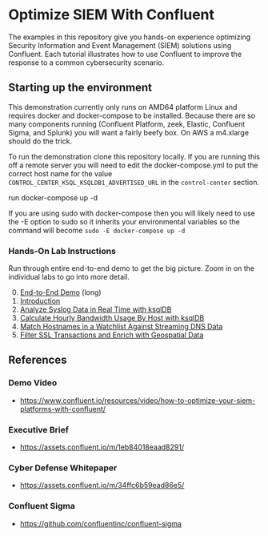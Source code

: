 # Optimize SIEM With Confluent

The examples in this repository give you hands-on experience optimizing Security Information and Event Management (SIEM)
solutions using Confluent. Each tutorial illustrates how to use Confluent to improve the response to a common 
cybersecurity scenario.

## Starting up the environment

This demonstration currently only runs on AMD64 platform Linux and requires docker and docker-compose to be installed.
Because there are so many components running (Confluent Platform, zeek, Elastic, Confluent Sigma, and Splunk) you will 
want a fairly beefy box.  On AWS a m4.xlarge should do the trick.

To run the demonstration clone this repository locally. If you are running this off a remote server you will need to 
edit the docker-compose.yml to put the correct host name for the value `CONTROL_CENTER_KSQL_KSQLDB1_ADVERTISED_URL` 
in the `control-center` section. 

run docker-compose up -d

If you are using sudo with docker-compose then you will likely need to use the -E option to sudo so it inherits your 
environmental variables so the command will become ```sudo -E docker-compose up -d```

### Hands-On Lab Instructions

Run through entire end-to-end demo to get the big picture. Zoom in on the individual labs to go into more detail.

0. [End-to-End Demo](./instructions/00-executive-demo.md) (long)
1. [Introduction](./instructions/01-introduction.md)
2. [Analyze Syslog Data in Real Time with ksqlDB](./instructions/02-syslog.md)
3. [Calculate Hourly Bandwidth Usage By Host with ksqlDB](./instructions/03-bandwidth.md)
4. [Match Hostnames in a Watchlist Against Streaming DNS Data](./instructions/04-watchlist.md)
5. [Filter SSL Transactions and Enrich with Geospatial Data](./instructions/05-ssl.md)

## References

### Demo Video

- https://www.confluent.io/resources/video/how-to-optimize-your-siem-platforms-with-confluent/

### Executive Brief

- https://assets.confluent.io/m/1eb84018eaad8291/

### Cyber Defense Whitepaper

- https://assets.confluent.io/m/34ffc6b59ead86e5/

### Confluent Sigma

- https://github.com/confluentinc/confluent-sigma

